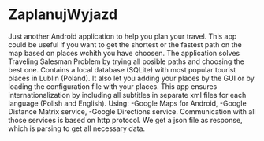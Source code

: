 # ZaplanujWyjazd
Just another Android application to help you plan your travel. This app could be useful if you want to get the shortest or the fastest path on the map based on places wchith you have choosen. The application solves Traveling Salesman Problem by trying all posible paths and choosing the best one. Contains a local database (SQLite) with most popular tourist places in Lublin (Poland). It also let you adding your places by the GUI or by loading the configuration file with your places. This app ensures internationalization by including all subtitles in separate xml files for each language (Polish and English).  Using: -Google Maps for Android, -Google Distance Matrix service, -Google Directions service.  Communication with all those services is based on http protocol. We get a json file as response, which is parsing to get all necessary data.
